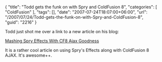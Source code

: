{
	"title": "Todd gets the funk on with Spry and ColdFusion 8",
	"categories": [
		"ColdFusion"
	],
	"tags": [],
	"date": "2007-07-24T18:07:00+06:00",
	"url": "/2007/07/24/Todd-gets-the-funk-on-with-Spry-and-ColdFusion-8",
	"guid": "2216"
}

Todd just shot me over a link to a new article on his blog:

<a href="http://cfsilence.com/blog/client/index.cfm/2007/7/24/Mashing-Spry-Effects-With-CF8-Ajax-Goodness">Mashing Spry Effects With CF8 Ajax Goodness</a>

It is a rather cool article on using Spry's Effects along with ColdFusion 8 AJAX. It's awesome++.